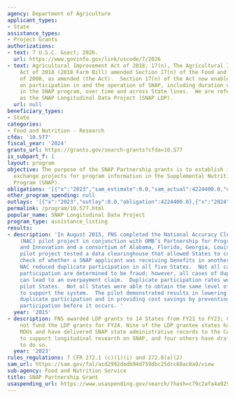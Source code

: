 ```yaml
---
agency: Department of Agriculture
applicant_types:
- State
assistance_types:
- Project Grants
authorizations:
- text: 7 U.S.C. &sect; 2026.
  url: https://www.govinfo.gov/link/uscode/7/2026
- text: Agricultural Improvement Act of 2018, 17(n), The Agricultural Improvement
    Act of 2018 (2018 Farm Bill) amended Section 17(n) of the Food and Nutrition Act
    of 2008, as amended (the Act).  Section 17(n) of the Act now enables research
    on participation in and the operation of SNAP, including duration of participation
    in the SNAP program, over time and across State lines.  We are referring to this
    as the SNAP Longitudinal Data Project (SNAP LDP).
  url: null
beneficiary_types:
- State
categories:
- Food and Nutrition - Research
cfda: '10.577'
fiscal_year: '2024'
grants_url: https://grants.gov/search-grants?cfda=10.577
is_subpart_f: 1
layout: program
objective: The purpose of the SNAP Partnership grants is to establish interstate data
  exchange projects for program information in the Supplemental Nutrition Assistance
  Program (SNAP).
obligations: '[{"x":"2023","sam_estimate":0.0,"sam_actual":4224400.0,"usa_spending_actual":4224400.0},{"x":"2024","sam_estimate":0.0,"sam_actual":0.0,"usa_spending_actual":0.0},{"x":"2025","sam_estimate":0.0,"sam_actual":5000000.0,"usa_spending_actual":0.0}]'
other_program_spending: null
outlays: '[{"x":"2023","outlay":0.0,"obligation":4224400.0},{"x":"2024","outlay":0.0,"obligation":0.0},{"x":"2025","outlay":0.0,"obligation":0.0}]'
permalink: /program/10.577.html
popular_name: SNAP Longitudinal Data Project
program_type: assistance_listing
results:
- description: 'In August 2015, FNS completed the National Accuracy Clearinghouse
    (NAC) pilot project in conjunction with OMB’s Partnership for Program Integrity
    and Innovation and a consortium of Alabama, Florida, Georgia, Louisiana and Mississippi.  The
    pilot project tested a data clearinghouse that allowed States to conduct a real-time
    check of whether a SNAP applicant was receiving benefits in another pilot State.  The
    NAC reduced duplicate participation in all five States.  Not all cases of duplicate
    participation are determined to be fraud; however, all cases of duplicate participation
    can lead to an overpayment claim.  Duplicate participation rates were low between
    pilot States.  Not all States were able to obtain the same level of automation
    to support the system.  The pilot demonstrated results in lowering instances of
    duplicate participation and in providing cost savings by preventing duplicate
    participation before it occurs. '
  year: '2015'
- description: FNS awarded LDP grants to 14 States from FY21 to FY23; Congress did
    not fund the LDP grants for FY24. Nine of the LDP grantee states have completed
    MOUs and have delivered SNAP state administrative records to the Census Bureau
    to support longitudinal research on SNAP, and four others have draft agreements
    to do so.
  year: '2023'
rules_regulations: 7 CFR 272.1 (c)(1)(i) and 272.8(a)(2)
sam_url: https://sam.gov/fal/acd2992dedb94d759dbc25dcc60ac0a9/view
sub-agency: Food and Nutrition Service
title: SNAP Partnership Grant
usaspending_url: https://www.usaspending.gov/search/?hash=c79c2afa4a92932062c54277ffa83eeb
---
```

